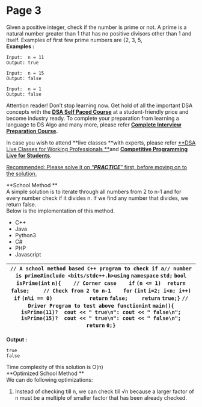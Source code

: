 # Page 3



Given a positive integer, check if the number is prime or not. A prime is a natural number greater than 1 that has no positive divisors other than 1 and itself. Examples of first few prime numbers are {2, 3, 5, \
**Examples :** \
&#x20;

```
Input:  n = 11
Output: true

Input:  n = 15
Output: false

Input:  n = 1
Output: false
```

&#x20;

Attention reader! Don’t stop learning now. Get hold of all the important DSA concepts with the [**DSA Self Paced Course**](https://practice.geeksforgeeks.org/courses/dsa-self-paced) at a student-friendly price and become industry ready.  To complete your preparation from learning a language to DS Algo and many more,  please refer [**Complete Interview Preparation Course**](https://practice.geeksforgeeks.org/courses/complete-interview-preparation)**.**

In case you wish to attend **live classes **with experts, please refer [**DSA Live Classes for Working Professionals **](https://practice.geeksforgeeks.org/courses/geeks-classes-live)and [**Competitive Programming Live for Students**](https://practice.geeksforgeeks.org/courses/competitive-programming-live).

[Recommended: Please solve it on “_**PRACTICE**_” first, before moving on to the solution.](https://practice.geeksforgeeks.org/problems/prime-number/0)

**School Method **\
A simple solution is to iterate through all numbers from 2 to n-1 and for every number check if it divides n. If we find any number that divides, we return false. \
Below is the implementation of this method. \
&#x20;

* C++
* Java
* Python3
* C#
* PHP
* Javascript

| `// A school method based C++ program to check if a// number is prime#include <bits/stdc++.h>using` `namespace` `std;` `bool` `isPrime(int` `n){    // Corner case    if` `(n <= 1)  return` `false;` `    // Check from 2 to n-1    for` `(int` `i=2; i<n; i++)        if` `(n%i == 0)            return` `false;` `    return` `true;}` `// Driver Program to test above functionint` `main(){    isPrime(11)?  cout << " true\n": cout << " false\n";    isPrime(15)?  cout << " true\n": cout << " false\n";    return` `0;}` |
| --------------------------------------------------------------------------------------------------------------------------------------------------------------------------------------------------------------------------------------------------------------------------------------------------------------------------------------------------------------------------------------------------------------------------------------------------------------------------------------------------------------------------------- |

**Output :** \
&#x20;

```
true
false
```

Time complexity of this solution is O(n)\
**Optimized School Method **\
We can do following optimizations:&#x20;

1. Instead of checking till n, we can check till √n because a larger factor of n must be a multiple of smaller factor that has been already checked.
